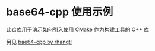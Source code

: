 # base64-cpp 使用示例

此仓库用于演示如何引入使用 CMake 作为构建工具的 C++ 库

另见 [bae64-cpp by rhanqtl](https://github.com/rhanqtl/base64-cpp)